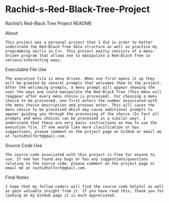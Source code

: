 # Rachid-s-Red-Black-Tree-Project

Rachid’s Red-Black Tree Project README

About

	This project was a personal project that I did in order to better understand the Red-Black Tree data structure as well as practice my programming skills in C++. This project mainly consists of a menu-driven program that allows one to manipulate a Red-Black Tree in various/interesting ways.
	
Executable File Use

	The execution file is menu driven. When one first opens it up they will be greeted by several prompts that welcomes them to the project. After the welcoming prompts, a menu prompt will appear showing the user the ways one could manipulate the Red-Black Tree (This menu will reappear after every menu choice is processed). For choosing a menu choice to be processed, one first enters the number associated with the menu choice description and presses enter. This will cause the menu choice to be processed which may cause additional prompts to appear guiding you through the processing of the choice (In fact all prompts and menu choices can be processed in a similar way). I understand that these are very basic instructions on how to use the execution file. If one would like more clarification or has suggestions, please comment on the project page on GitHub or email me at rachidtelfort@gmail.com.
	
Source Code Use

	The source code associated with this project is free for anyone to use. If one has found any bugs or has any suggestions/questions relating to the source code, please comment on the project page or email me at rachidtelfort@gmail.com.
	
Final Notes

	I hope that my fellow coders will find the source code helpful as well as gain valuable insight from it. If you have read this, thank you for looking at my GitHub page it is much appreciated.




